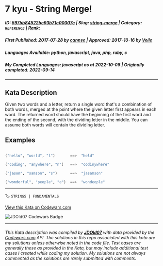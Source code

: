 # 7 kyu - String Merge!

##### **ID**: [597bb84522bc93b71e00007e](https://www.codewars.com/kata/597bb84522bc93b71e00007e) | **Slug**: [string-merge](https://www.codewars.com/kata/597bb84522bc93b71e00007e) | **Category**: `REFERENCE` | **Rank**: <span style="color:white">7 kyu</span>

##### **First Published**: 2017-07-28 ***by*** [cannse](https://www.codewars.com/users/cannse) | **Approved**: 2017-10-16 ***by*** [Voile](https://www.codewars.com/users/Voile)

##### **Languages Available**: python, javascript, java, php, ruby, c

##### **My Completed Languages**: javascript ***as at*** 2022-10-08 | **Originally completed**: 2022-09-14

---

## Kata Description


Given two words and a letter, return a single word that's a combination of both words, merged at the point where the given letter first appears in each word. The returned word should have the beginning of the first word and the ending of the second, with the dividing letter in the middle. You can assume both words will contain the dividing letter.



## Examples



```python

("hello", "world", "l")       ==>  "held"

("coding", "anywhere", "n")   ==>  "codinywhere"

("jason", "samson", "s")      ==>  "jasamson"

("wonderful", "people", "e")  ==>  "wondeople"

```

---


🏷 `STRINGS | FUNDAMENTALS`


[View this Kata on Codewars.com](https://www.codewars.com/kata/597bb84522bc93b71e00007e)

![](https://www.codewars.com/users/jdold07/badges/large "JDOld07 Codewars Badge")

---

###### *This Kata description was compiled by [**JDOld07**](https://tpstech.dev) with data provided by the [Codewars.com](https://www.codewars.com) API.  The solutions in this repo associated with this kata are my solutions unless otherwise noted in the code file.  Test cases are generally those as provided in the Kata, but may include additional test cases I created while coding my solution.  My solutions are not always commented as the solutions are rarely submitted with comments.*
